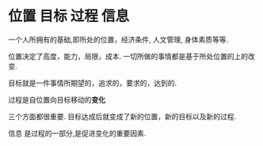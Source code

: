 # 位置 目标 过程 信息

一个人所拥有的基础,即所处的位置，经济条件, 人文管理, 身体素质等等.

位置决定了高度，能力，局限，成本. 一切所做的事情都是基于所处位置的上的改变.

目标就是一件事情所期望的，追求的，要求的，达到的.

过程是自位置向目标移动的**变化**

三个方面都很重要. 目标达成后就变成了新的位置，新的目标以及新的过程.

信息 是过程的一部分,是促进变化的重要因素.